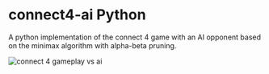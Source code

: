 # connect4-ai Python

A python implementation of the connect 4 game with an AI opponent based on the minimax algorithm with alpha-beta pruning.

![connect 4 gameplay vs ai](https://i.imgur.com/luzzVlJ.gif)

